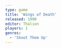 ```yaml
---
type: game
title: 'Wings of Death'
released: 1990
editor: Thalion
players: 1
genres:
  - 'Shoot Them Up'
---
```

